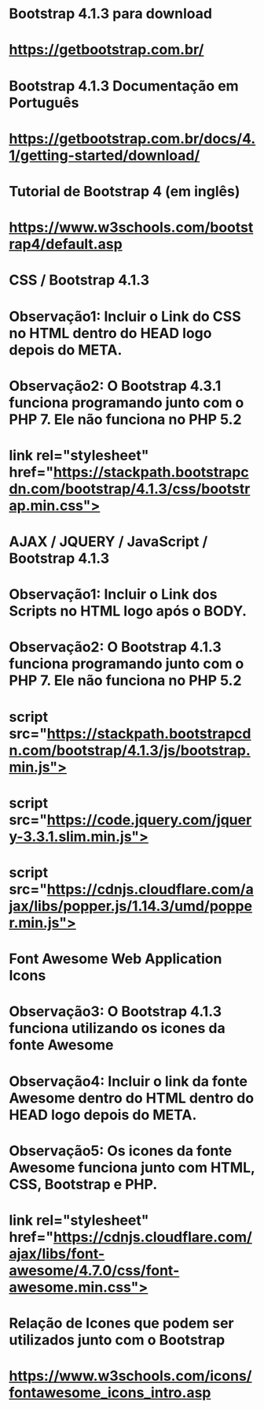 
# Bootstrap 4.1.3 para download
# https://getbootstrap.com.br/
#
#
# Bootstrap 4.1.3 Documentação em Português
# https://getbootstrap.com.br/docs/4.1/getting-started/download/
#
#
# Tutorial de Bootstrap 4 (em inglês)
# https://www.w3schools.com/bootstrap4/default.asp
#
# 
# CSS / Bootstrap 4.1.3
# Observação1: Incluir o Link do CSS no HTML dentro do HEAD logo depois do META. 
# Observação2: O Bootstrap 4.3.1 funciona programando junto com o PHP 7. Ele não funciona no PHP 5.2
# link rel="stylesheet" href="https://stackpath.bootstrapcdn.com/bootstrap/4.1.3/css/bootstrap.min.css">
#
# 
# AJAX / JQUERY / JavaScript / Bootstrap 4.1.3
# Observação1: Incluir o Link dos Scripts no HTML logo após o BODY.
# Observação2: O Bootstrap 4.1.3 funciona programando junto com o PHP 7. Ele não funciona no PHP 5.2
# script src="https://stackpath.bootstrapcdn.com/bootstrap/4.1.3/js/bootstrap.min.js"></script> 
# script src="https://code.jquery.com/jquery-3.3.1.slim.min.js"></script>  
# script src="https://cdnjs.cloudflare.com/ajax/libs/popper.js/1.14.3/umd/popper.min.js"></script>
#
#  
# Font Awesome Web Application Icons
# Observação3: O Bootstrap 4.1.3 funciona utilizando os icones da fonte Awesome
# Observação4: Incluir o link da fonte Awesome dentro do HTML dentro do HEAD logo depois do META.
# Observação5: Os icones da fonte Awesome funciona junto com HTML, CSS, Bootstrap e PHP.
# link rel="stylesheet" href="https://cdnjs.cloudflare.com/ajax/libs/font-awesome/4.7.0/css/font-awesome.min.css">
#
# Relação de Icones que podem ser utilizados junto com o Bootstrap
# https://www.w3schools.com/icons/fontawesome_icons_intro.asp
#
#  
